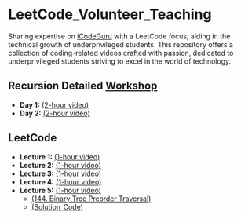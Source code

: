 # LeetCode_Volunteer_Teaching
Sharing expertise on [iCodeGuru](https://icodeguru.weebly.com/) with a LeetCode focus, aiding in the technical growth of underprivileged students. This repository offers a collection of coding-related videos crafted with passion, dedicated to underprivileged students striving to excel in the world of technology.

## Recursion Detailed [Workshop](https://github.com/Ahmadjajja/Recursion-nd-Backtracking)
- **Day 1:** [(2-hour video)](https://www.facebook.com/iCodeguru/videos/beyond-basics-mastering-advanced-recursion-backtracking-techniques-workshop-2252/921638522962563/)
- **Day 2:** [(2-hour video)](https://fb.watch/qC2aFOEkkY/)

## LeetCode
- **Lecture 1:** [(1-hour video)](https://www.facebook.com/iCodeguru/videos/6pm-interview-preparation-week-43-day-2/7343373169016752/)
- **Lecture 2:** [(1-hour video)](https://fb.watch/qC1TxH05LO/)
- **Lecture 3:** [(1-hour video)](https://www.facebook.com/iCodeguru/videos/10pm-leetcode-session/371562689101036/)
- **Lecture 4:** [(1-hour video)](https://fb.watch/qEvnVBypyD/)
- **Lecture 5:** [(1-hour video)](https://fb.watch/qLtlN223TB/)
    * [(144. Binary Tree Preorder Traversal)](https://leetcode.com/problems/binary-tree-preorder-traversal)
    * [(Solution_Code)]()
              
